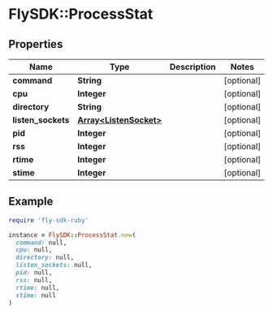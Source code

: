 # FlySDK::ProcessStat

## Properties

| Name | Type | Description | Notes |
| ---- | ---- | ----------- | ----- |
| **command** | **String** |  | [optional] |
| **cpu** | **Integer** |  | [optional] |
| **directory** | **String** |  | [optional] |
| **listen_sockets** | [**Array&lt;ListenSocket&gt;**](ListenSocket.md) |  | [optional] |
| **pid** | **Integer** |  | [optional] |
| **rss** | **Integer** |  | [optional] |
| **rtime** | **Integer** |  | [optional] |
| **stime** | **Integer** |  | [optional] |

## Example

```ruby
require 'fly-sdk-ruby'

instance = FlySDK::ProcessStat.new(
  command: null,
  cpu: null,
  directory: null,
  listen_sockets: null,
  pid: null,
  rss: null,
  rtime: null,
  stime: null
)
```

